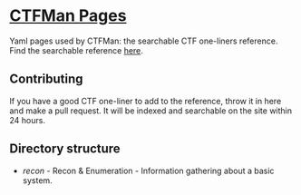# [CTFMan Pages](https://ctf.stackrip.com)
Yaml pages used by CTFMan: the searchable  CTF one-liners reference. Find the searchable reference [here](https://ctf.stackrip.com).

## Contributing
If you have a good CTF one-liner to add to the reference, throw it in here and make a pull request. It will be indexed and searchable on the site within 24 hours.

## Directory structure
 * *recon* - Recon & Enumeration - Information gathering about a basic system.
